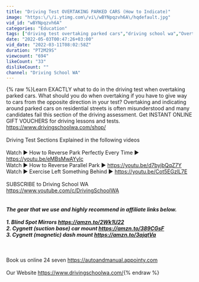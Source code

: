 ```yaml
---
title: "Driving Test OVERTAKING PARKED CARS (How to Indicate)"
image: "https:\/\/i.ytimg.com\/vi\/wBYNpqzvh6A\/hqdefault.jpg"
vid_id: "wBYNpqzvh6A"
categories: "Education"
tags: ["driving test overtaking parked cars","driving school wa","Overtaking parked cars right of way"]
date: "2022-05-03T00:47:26+03:00"
vid_date: "2022-03-11T08:02:58Z"
duration: "PT2M29S"
viewcount: "694"
likeCount: "33"
dislikeCount: ""
channel: "Driving School WA"
---
```

{% raw %}Learn EXACTLY what to do in the driving test when overtaking parked cars. What should you do when overtaking if you have to give way to cars from the opposite direction in your test? Overtaking and indicating around parked cars on residential streets is often misunderstood and many candidates fail this section of the driving assessment. Get INSTANT ONLINE GIFT VOUCHERS for driving lessons and tests. <a rel="nofollow" target="blank" href="https://www.drivingschoolwa.com/shop/">https://www.drivingschoolwa.com/shop/</a>  <br /><br />Driving Test Sections Explained in the following videos<br /><br />Watch ▶ How to Reverse Park Perfectly Every Time ▶ <a rel="nofollow" target="blank" href="https://youtu.be/eMBsMwAYylc">https://youtu.be/eMBsMwAYylc</a><br />Watch ▶ How to Reverse Parallel Park ▶ <a rel="nofollow" target="blank" href="https://youtu.be/d7byjbQqZ7Y">https://youtu.be/d7byjbQqZ7Y</a><br />Watch ▶ Exercise Left Something Behind ▶ <a rel="nofollow" target="blank" href="https://youtu.be/Cot5EGzlL7E">https://youtu.be/Cot5EGzlL7E</a><br /><br />SUBSCRIBE to Driving School WA <a rel="nofollow" target="blank" href="https://www.youtube.com/c/DrivingSchoolWA">https://www.youtube.com/c/DrivingSchoolWA</a><br />___________________________________________________________________________<br /> <br />The gear that we use and highly recommend in affiliate links below. <br /><br />1. Blind Spot Mirrors <a rel="nofollow" target="blank" href="https://amzn.to/2Wk1U22">https://amzn.to/2Wk1U22</a> <br />2. Cygnett (suction base) car mount <a rel="nofollow" target="blank" href="https://amzn.to/389CGsF">https://amzn.to/389CGsF</a> <br />3. Cygnett (magnetic) dash mount <a rel="nofollow" target="blank" href="https://amzn.to/3ajqtVa">https://amzn.to/3ajqtVa</a> <br /><br />___________________________________________________________________________<br /><br />Book us online 24 seven <a rel="nofollow" target="blank" href="https://autoandmanual.appointy.com">https://autoandmanual.appointy.com</a><br /> <br />Our Website <a rel="nofollow" target="blank" href="https://www.drivingschoolwa.com/">https://www.drivingschoolwa.com/</a>{% endraw %}
